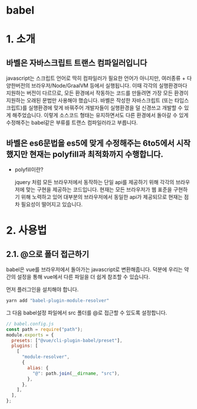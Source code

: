 # babel

# 1. 소개

## 바벨은 자바스크립트 트랜스 컴파일러입니다

javascript는 스크립트 언어로 딱히 컴파일러가 필요한 언어가 아니지만, 여러종류 + 다양한버전의 브라우저/Node/GraalVM 등에서 실행됩니다. 이때 각각의 실행환경마다 지원하는 버전이 다르므로, 모든 환경에서 작동하는 코드를 만들려면 가장 모든 환경이 지원하는 오래된 문법만 사용해야 했습니다. 바벨은 작성한 자바스크립트 (또는 타입스크립트)를 실행환경에 맞게 바꿔주어 개발자들이 실행환경을 덜 신경쓰고 개발할 수 있게 해주었습니다. 이렇게 소스코드 형태는 유지하면서도 다른 환경에서 돌아갈 수 있게 수정해주는 babel같은 부류를 트랜스 컴파일러라고 부릅니다.

## 바벨은 es6문법을 es5에 맞게 수정해주는 6to5에서 시작했지만 현재는 polyfill과 최적화까지 수행합니다.

- polyfill이란?

  jquery 처럼 모든 브라우저에서 동작하는 단일 api를 제공하기 위해 각각의 브라우저에 맞는 구현을 제공하는 코드입니다. 현재는 모든 브라우저가 웹 표준을 구현하기 위해 노력하고 있어 대부분의 브라우저에서 동일한 api가 제공되므로 현재는 점차 필요성이 떨어지고 있습니다.

# 2. 사용법

## 2.1. @으로 폴더 접근하기

babel은 vue를 브라우저에서 돌아가는 javascript로 변환해줍니다. 덕분에 우리는 약간의 설정을 통해 vue에서 다른 파일을 더 쉽게 참조할 수 있습니다.

먼저 플러그인을 설치해야 합니다.

```bash
yarn add "babel-plugin-module-resolver"
```

그 다음 babel설정 파일에서 src 폴더를 @로 접근할 수 있도록 설정합니다.

```javascript
// babel.config.js
const path = require("path");
module.exports = {
  presets: ["@vue/cli-plugin-babel/preset"],
  plugins: [
    [
      "module-resolver",
      {
        alias: {
          "@": path.join(__dirname, "src"),
        },
      },
    ],
  ],
};
```
